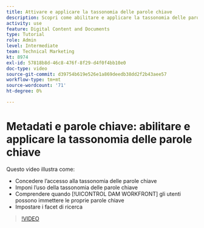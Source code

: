 ```yaml
---
title: Attivare e applicare la tassonomia delle parole chiave
description: Scopri come abilitare e applicare la tassonomia delle parole chiave, quando gli utenti possono immettere le proprie parole chiave e impostare i facet di ricerca in [!UICONTROL DAM WORKFRONT].
activity: use
feature: Digital Content and Documents
type: Tutorial
role: Admin
level: Intermediate
team: Technical Marketing
kt: 8974
exl-id: 57818b8d-46c8-476f-8f29-d4f0f4bb10e0
doc-type: video
source-git-commit: d39754b619e526e1a869deedb38dd2f2b43aee57
workflow-type: tm+mt
source-wordcount: '71'
ht-degree: 0%

---
```


# Metadati e parole chiave: abilitare e applicare la tassonomia delle parole chiave

Questo video illustra come:

* Concedere l’accesso alla tassonomia delle parole chiave
* Imponi l’uso della tassonomia delle parole chiave
* Comprendere quando [!UICONTROL DAM WORKFRONT] gli utenti possono immettere le proprie parole chiave
* Impostare i facet di ricerca

>[!VIDEO](https://video.tv.adobe.com/v/335237/?quality=12)
